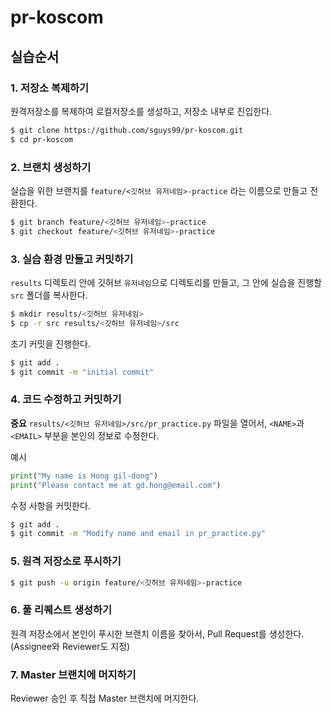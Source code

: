 # pr-koscom

## 실습순서

### 1. 저장소 복제하기
원격저장소를 복제하여 로컬저장소를 생성하고, 저장소 내부로 진입한다.
```bash
$ git clone https://github.com/sguys99/pr-koscom.git
$ cd pr-koscom
```

### 2. 브랜치 생성하기
실습을 위한 브랜치를 `feature/<깃허브 유저네임>-practice` 라는 이름으로 만들고 전환한다.
```bash
$ git branch feature/<깃허브 유저네임>-practice
$ git checkout feature/<깃허브 유저네임>-practice
```

### 3. 실습 환경 만들고 커밋하기
`results` 디렉토리 안에 깃허브 `유저네임`으로 디렉토리를 만들고, 그 안에 실습을 진행할 `src` 폴더를 복사한다.

```bash
$ mkdir results/<깃허브 유저네임>
$ cp -r src results/<깃허브 유저네임>/src
```

초기 커밋을 진행한다.
```bash
$ git add .
$ git commit -m "initial commit"
```

### 4. 코드 수정하고 커밋하기
**중요** `results/<깃허브 유저네임>/src/pr_practice.py` 파일을 열어서, `<NAME>`과 `<EMAIL>` 부분을 본인의 정보로 수정한다.

예시
```python
print("My name is Hong gil-dong")
print("Please contact me at gd.hong@email.com")
```

수정 사항을 커밋한다.
```bash
$ git add .
$ git commit -m "Modify name and email in pr_practice.py"
```

### 5. 원격 저장소로 푸시하기
```bash
$ git push -u origin feature/<깃허브 유저네임>-practice
```

### 6. 풀 리퀘스트 생성하기
원격 저장소에서 본인이 푸시한 브랜치 이름을 찾아서, Pull Request를 생성한다.
(Assignee와 Reviewer도 지정)

### 7. Master 브랜치에 머지하기
Reviewer 승인 후 직접 Master 브랜치에 머지한다.
